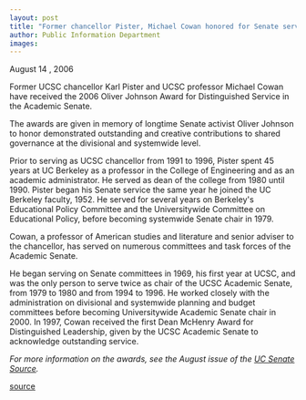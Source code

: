 ```yaml
---
layout: post
title: "Former chancellor Pister, Michael Cowan honored for Senate service"
author: Public Information Department
images:
---
```


August 14 , 2006

Former UCSC chancellor Karl Pister and UCSC professor Michael Cowan have received the 2006 Oliver Johnson Award for Distinguished Service in the Academic Senate.

The awards are given in memory of longtime Senate activist Oliver Johnson to honor demonstrated outstanding and creative contributions to shared governance at the divisional and systemwide level.

Prior to serving as UCSC chancellor from 1991 to 1996, Pister spent 45 years at UC Berkeley as a professor in the College of Engineering and as an academic administrator. He served as dean of the college from 1980 until 1990. Pister began his Senate service the same year he joined the UC Berkeley faculty, 1952. He served for several years on Berkeley's Educational Policy Committee and the Universitywide Committee on Educational Policy, before becoming systemwide Senate chair in 1979.

Cowan, a professor of American studies and literature and senior adviser to the chancellor, has served on numerous committees and task forces of the Academic Senate.

He began serving on Senate committees in 1969, his first year at UCSC, and was the only person to serve twice as chair of the UCSC Academic Senate, from 1979 to 1980 and from 1994 to 1996. He worked closely with the administration on divisional and systemwide planning and budget committees before becoming Universitywide Academic Senate chair in 2000. In 1997, Cowan received the first Dean McHenry Award for Distinguished Leadership, given by the UCSC Academic Senate to acknowledge outstanding service.

_For more information on the awards, see the August issue of the [UC Senate Source][1]._

[1]: http://www.universityofcalifornia.edu/senate/news/source/august.06.pdf

[source](http://www1.ucsc.edu/currents/06-07/08-14/senate_awards.asp "Permalink to senate_awards")

